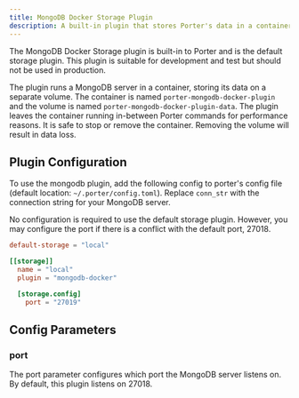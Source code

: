 ```yaml
---
title: MongoDB Docker Storage Plugin
description: A built-in plugin that stores Porter's data in a container running MongoDB.
---
```


The MongoDB Docker Storage plugin is built-in to Porter and is the default
storage plugin. This plugin is suitable for development and test but should not
be used in production.

The plugin runs a MongoDB server in a container, storing its data on a separate
volume. The container is named `porter-mongodb-docker-plugin` and the volume is
named `porter-mongodb-docker-plugin-data`. The plugin leaves the container
running in-between Porter commands for performance reasons. It is safe to stop
or remove the container. Removing the volume will result in data loss.

## Plugin Configuration

To use the mongodb plugin, add the following config to porter's config file
(default location: `~/.porter/config.toml`). Replace `conn_str` with the
connection string for your MongoDB server.

No configuration is required to use the default storage plugin. However, you may
configure the port if there is a conflict with the default port, 27018.

```toml
default-storage = "local"

[[storage]]
  name = "local"
  plugin = "mongodb-docker"

  [storage.config]
    port = "27019"
```

## Config Parameters

### port

The port parameter configures which port the MongoDB server listens on. By default, this plugin listens on 27018.
